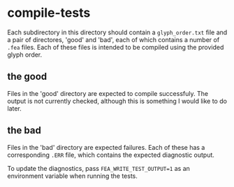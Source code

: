 # compile-tests

Each subdirectory in this directory should contain a `glyph_order.txt` file and a
pair of directores, 'good' and 'bad', each of which contains a number of `.fea`
files. Each of these files is intended to be compiled using the provided glyph
order.

## the good

Files in the 'good' directory are expected to compile successfuly. The output is
not currently checked, although this is something I would like to do later.

## the bad

Files in the 'bad' directory are expected failures. Each of these has a
corresponding `.ERR` file, which contains the expected diagnostic output.

To update the diagnostics, pass `FEA_WRITE_TEST_OUTPUT=1` as an environment
variable when running the tests.
